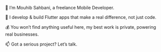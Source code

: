 👋 I’m Mouhib Sahbani, a freelance Mobile Developer.

🚀 I develop & build Flutter apps that make a real difference, not just code.

💰 You won’t find anything useful here, my best work is private, powering real businesses.

📫 Got a serious project? Let’s talk.

